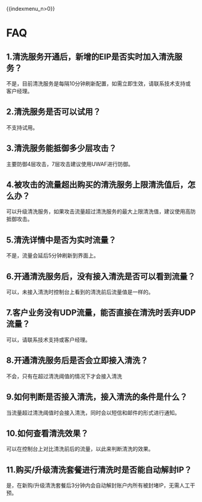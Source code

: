 {{indexmenu_n>0}}

# FAQ

## 1.清洗服务开通后，新增的EIP是否实时加入清洗服务？

不是，目前清洗服务是每隔10分钟刷新配置，如需立即生效，请联系技术支持或客户经理。

## 2.清洗服务是否可以试用？

不支持试用。

## 3.清洗服务能抵御多少层攻击？

主要防御4层攻击，7层攻击建议使用UWAF进行防御。

## 4.被攻击的流量超出购买的清洗服务上限清洗值后，怎么办？

可以升级清洗服务，如果攻击流量超过清洗服务的最大上限清洗值，建议使用高防抵御攻击。

## 5.清洗详情中是否为实时流量？

不是，流量会延后5分钟刷新到界面上。

## 6.开通清洗服务后，没有接入清洗是否可以看到流量？

可以，未接入清洗时控制台上看到的清洗前后流量值是一样的。

## 7.客户业务没有UDP流量，能否直接在清洗时丢弃UDP流量？

可以，请联系技术支持或客户经理。

## 8.开通清洗服务后是否会立即接入清洗？

不会，只有在超过清洗阈值的情况下才会接入清洗

## 9.如何判断是否接入清洗，接入清洗的条件是什么？

当流量超过清洗阈值时会接入清洗，同时会以短信和邮件的形式进行通知。

## 10.如何查看清洗效果？

可以在控制台上对比清洗前后的流量，以此来判断清洗的效果。

## 11.购买/升级清洗套餐进行清洗时是否能自动解封IP？

是，在新购/升级清洗套餐后3分钟内会自动解封账户内所有被封堵IP，无需人工干预。
